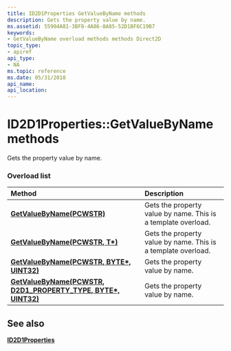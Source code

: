 ```yaml
---
title: ID2D1Properties GetValueByName methods
description: Gets the property value by name.
ms.assetid: 55904A81-3BF8-4A86-8A85-52D1BF6C19B7
keywords:
- GetValueByName overload methods methods Direct2D
topic_type:
- apiref
api_type:
- NA
ms.topic: reference
ms.date: 05/31/2018
api_name: 
api_location: 
---
```


# ID2D1Properties::GetValueByName methods

Gets the property value by name.

### Overload list



| Method                                                                                                  | Description                                                              |
|:--------------------------------------------------------------------------------------------------------|:-------------------------------------------------------------------------|
| [**GetValueByName(PCWSTR)**](https://msdn.microsoft.com/en-us/library/JJ151746(v=VS.85).aspx)                                       | Gets the property value by name. This is a template overload.<br/> |
| [**GetValueByName(PCWSTR, T\*)**](https://msdn.microsoft.com/en-us/library/JJ151745(v=VS.85).aspx)                                  | Gets the property value by name. This is a template overload.<br/> |
| [**GetValueByName(PCWSTR, BYTE\*, UINT32)**](https://msdn.microsoft.com/en-us/library/Hh446879(v=VS.85).aspx)                        | Gets the property value by name.<br/>                              |
| [**GetValueByName(PCWSTR, D2D1\_PROPERTY\_TYPE, BYTE\*, UINT32)**](https://msdn.microsoft.com/en-us/library/JJ151744(v=VS.85).aspx) | Gets the property value by name.<br/>                              |



## See also

<dl> <dt>

[**ID2D1Properties**](https://msdn.microsoft.com/en-us/library/Hh446854(v=VS.85).aspx)
</dt> </dl>

 

 





